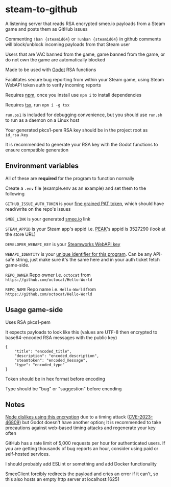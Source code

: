 # steam-to-github

A listening server that reads RSA encrypted smee.io payloads from a Steam game and posts them as GitHub issues

Commenting `!ban {steamid64}` or `!unban {steamid64}` in github comments will block/unblock incoming payloads from that Steam user

Users that are VAC banned from the game, game banned from the game, or do not own the game are automatically blocked

Made to be used with [Godot](https://godotengine.org/) RSA functions

Facilitates secure bug reporting from within your Steam game, using Steam WebAPI token auth to verify incoming reports

Requires [npm](https://www.npmjs.com/), once you install use `npm i` to install dependencies

Requires [tsx](https://tsx.is/), run `npm i -g tsx`

`run.ps1` is included for debugging convenience, but you should use `run.sh` to run as a daemon on a Linux host

Your generated pkcs1-pem RSA key should be in the project root as `id_rsa.key`

It is recommended to generate your RSA key with the Godot functions to ensure compatible generation

## Environment variables

All of these are **required** for the program to function normally

Create a `.env` file (example.env as an example) and set them to the following

`GITHUB_ISSUE_AUTH_TOKEN` is your [fine grained PAT token](https://docs.github.com/en/authentication/keeping-your-account-and-data-secure/managing-your-personal-access-tokens#creating-a-fine-grained-personal-access-token), which should have read/write on the repo's issues

`SMEE_LINK` is your generated [smee.io](https://smee.io/) link

`STEAM_APPID` is your Steam app's appid i.e. [PEAK](https://store.steampowered.com/app/3527290/PEAK/)'s appid is 3527290 (look at the store URL)

`DEVELOPER_WEBAPI_KEY` is your [Steamworks WebAPI key](https://partner.steamgames.com/doc/webapi_overview/auth)

`WEBAPI_IDENTITY` is your [unique identifier for this program](https://partner.steamgames.com/doc/webapi/ISteamUserAuth#AuthenticateUserTicket). Can be any API-safe string, just make sure it's the same here and in your auth ticket fetch game-side.

`REPO_OWNER` Repo owner i.e. `octocat` from `https://github.com/octocat/Hello-World`

`REPO_NAME` Repo name i.e. `Hello-World` from `https://github.com/octocat/Hello-World`

## Usage game-side

Uses RSA pkcs1-pem

It expects payloads to look like this (values are UTF-8 then encrypted to base64-encoded RSA messages with the public key)
```
{
    "title": "encoded_title",
    "description": "encoded_description",
    "steamtoken": "encoded_message",
    "type": "encoded_type"
}
```
Token should be in hex format before encoding

Type should be "bug" or "suggestion" before encoding

## Notes

[Node dislikes using this encryption](https://nodejs.org/en/blog/vulnerability/february-2024-security-releases#nodejs-is-vulnerable-to-the-marvin-attack-timing-variant-of-the-bleichenbacher-attack-against-pkcs1-v15-padding-cve-2023-46809---medium) due to a timing attack ([CVE-2023-46809](https://nvd.nist.gov/vuln/detail/CVE-2023-46809)) but Godot doesn't have another option; It is recommended to take precautions against web-based timing attacks and regenerate your key often

GitHub has a rate limit of 5,000 requests per hour for authenticated users. If you are getting thousands of bug reports an hour, consider using paid or self-hosted services.

I should probably add ESLint or something and add Docker functionality

SmeeClient forcibly redirects the payload and cries an error if it can't, so this also hosts an empty http server at localhost:16251
